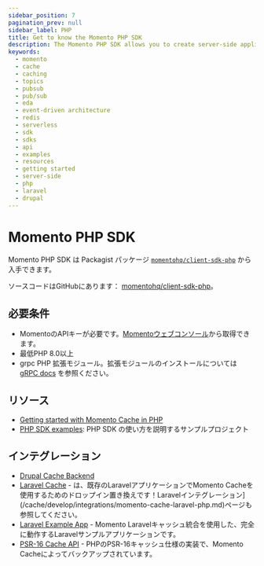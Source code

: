 ```yaml
---
sidebar_position: 7
pagination_prev: null
sidebar_label: PHP
title: Get to know the Momento PHP SDK
description: The Momento PHP SDK allows you to create server-side applications, and take advantage of Momento's caching and pub-sub features. Find resources and examples here!
keywords:
  - momento
  - cache
  - caching
  - topics
  - pubsub
  - pub/sub
  - eda
  - event-driven architecture
  - redis
  - serverless
  - sdk
  - sdks
  - api
  - examples
  - resources
  - getting started
  - server-side
  - php
  - laravel
  - drupal
---
```


# Momento PHP SDK

Momento PHP SDK は Packagist パッケージ [`momentohq/client-sdk-php`](https://packagist.org/packages/momentohq/client-sdk-php) から入手できます。

ソースコードはGitHubにあります： [momentohq/client-sdk-php](https://github.com/momentohq/client-sdk-php)。

## 必要条件

- MomentoのAPIキーが必要です。[Momentoウェブコンソール](https://console.gomomento.com/)から取得できます。
- 最低PHP 8.0以上
- grpc PHP 拡張モジュール。拡張モジュールのインストールについては [gRPC docs](https://github.com/grpc/grpc/blob/v1.54.0/src/php/README.md) を参照ください。

## リソース

- [Getting started with Momento Cache in PHP](./cache)
- [PHP SDK examples](https://github.com/momentohq/client-sdk-php/blob/main/examples/README.md): PHP SDK の使い方を説明するサンプルプロジェクト

## インテグレーション

- [Drupal Cache Backend](/cache/develop/integrations/drupal-integration.md)
- [Laravel Cache](https://github.com/momentohq/laravel-cache) - は、既存のLaravelアプリケーションでMomento Cacheを使用するためのドロップイン置き換えです！Laravelインテグレーション](/cache/develop/integrations/momento-cache-laravel-php.md)ページも参照してください。
- [Laravel Example App](https://github.com/momentohq/laravel-example) - Momento Laravelキャッシュ統合を使用した、完全に動作するLaravelサンプルアプリケーションです。
- [PSR-16 Cache API](https://github.com/momentohq/client-sdk-php/blob/main/README-PSR16.md) - PHPのPSR-16キャッシュ仕様の実装で、Momento Cacheによってバックアップされています。
